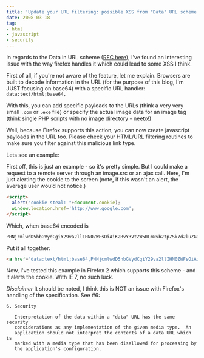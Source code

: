 ```yaml
---
title: 'Update your URL filtering: possible XSS from "Data" URL scheme - Firefox'
date: 2008-03-18
tag:
- html
- javascript
- security
---
```

In regards to the Data in URL scheme ([RFC here](http://www.ietf.org/rfc/rfc2397.txt)), I've found an interesting issue with the way firefox handles it which could lead to some XSS I think.

<!--more-->

First of all, if you're not aware of the feature, let me explain.  Browsers are built to decode information in the URL (for the purpose of this blog, I'm JUST focusing on base64) with a specific URL handler: `data:text/html;base64,`

With this, you can add specific payloads to the URLs (think a very very small `.com` or `.exe` file) or specify the actual image data for an image tag (think single PHP scripts with no image directory - neeto!)

Well, because Firefox supports this action, you can now create javascript payloads in the URL too.  Please check your HTML/URL filtering routines to make sure you filter against this malicious link type.

Lets see an example:

First off, this is just an example - so it's pretty simple.  But I could make a request to a remote server through an image.src or an ajax call.  Here, I'm just alerting the cookie to the screen (note, if this wasn't an alert, the average user would not notice.)

```html
<script>
  alert("cookie steal: "+document.cookie);
  window.location.href='http://www.google.com';
</script>
```

Which, when base64 encoded is
    
    PHNjcmlwdD5hbGVydCgiY29va2llIHN0ZWFsOiAiK2RvY3VtZW50LmNvb2tpZSk7d2luZG93LmxvY2F0aW9uLmhyZWY9J2h0dHA6Ly93d3cuZ29vZ2xlLmNvbSc7PC9zY3JpcHQ+

Put it all together:

```html
<a href="data:text/html;base64,PHNjcmlwdD5hbGVydCgiY29va2llIHN0ZWFsOiAiK2RvY3VtZW50LmNvb2tpZSk7d2luZG93LmxvY2F0aW9uLmhyZWY9J2h0dHA6Ly93d3cuZ29vZ2xlLmNvbSc7PC9zY3JpcHQ+">Google.com</a>
```

Now, I've tested this example in Firefox 2 which supports this scheme - and it alerts the cookie.  With IE 7, no such luck.

*Disclaimer* It should be noted, I think this is NOT an issue with Firefox's handling of the specification.  See #6:
    
    6. Security
    
       Interpretation of the data within a "data" URL has the same security
       considerations as any implementation of the given media type.  An
       application should not interpret the contents of a data URL which is
       marked with a media type that has been disallowed for processing by
       the application's configuration.
